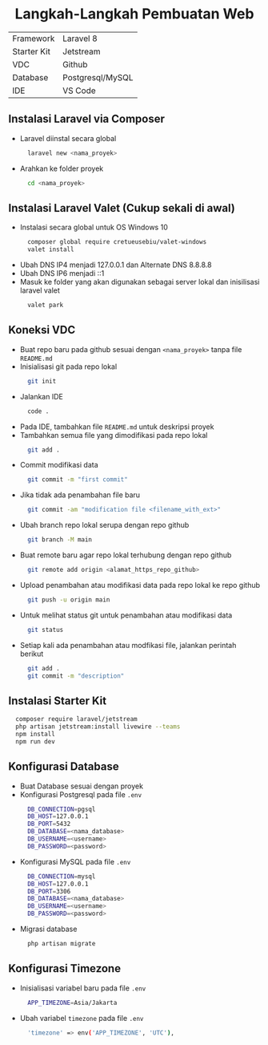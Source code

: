 <h1 align="center">
Langkah-Langkah Pembuatan Web
</h1>

<table align="center">
  <tr>
    <td>Framework</td>
    <td>Laravel 8</td>
  </tr>
  <tr>
    <td>Starter Kit</td>
    <td>Jetstream</td>
  </tr>
  <tr>
    <td>VDC</td>
    <td>Github</td>
  </tr>
  <tr>
    <td>Database</td>
    <td>Postgresql/MySQL</td>
  </tr>
  <tr>
    <td>IDE</td>
    <td>VS Code</td>
  </tr>
</table>

## Instalasi Laravel via Composer

- Laravel diinstal secara global
  ```bash
    laravel new <nama_proyek>
  ```
- Arahkan ke folder proyek
  ```bash
    cd <nama_proyek>
  ```

## Instalasi Laravel Valet (Cukup sekali di awal)

- Instalasi secara global untuk OS Windows 10
  ```bash
    composer global require cretueusebiu/valet-windows
    valet install
  ```
- Ubah DNS IP4 menjadi 127.0.0.1 dan Alternate DNS 8.8.8.8
- Ubah DNS IP6 menjadi ::1
- Masuk ke folder yang akan digunakan sebagai server lokal dan inisilisasi laravel valet
  ```bash
    valet park
  ```

## Koneksi VDC

- Buat repo baru pada github sesuai dengan `<nama_proyek>` tanpa file `README.md`
- Inisialisasi git pada repo lokal
  ```bash
    git init
  ```
- Jalankan IDE
  ```bash
    code .
  ```
- Pada IDE, tambahkan file `README.md` untuk deskripsi proyek
- Tambahkan semua file yang dimodifikasi pada repo lokal
  ```bash
    git add .
  ```
- Commit modifikasi data
  ```bash
    git commit -m "first commit"
  ```
- Jika tidak ada penambahan file baru
  ```bash
    git commit -am "modification file <filename_with_ext>"
  ```
- Ubah branch repo lokal serupa dengan repo github
  ```bash
    git branch -M main
  ```
- Buat remote baru agar repo lokal terhubung dengan repo github
  ```bash
    git remote add origin <alamat_https_repo_github>
  ```
- Upload penambahan atau modifikasi data pada repo lokal ke repo github
  ```bash
    git push -u origin main
  ```
- Untuk melihat status git untuk penambahan atau modifikasi data
  ```bash
    git status
  ```
- Setiap kali ada penambahan atau modfikasi file, jalankan perintah berikut
  ```bash
    git add .
    git commit -m "description"
  ```

## Instalasi Starter Kit

```bash
  composer require laravel/jetstream
  php artisan jetstream:install livewire --teams
  npm install
  npm run dev
```

## Konfigurasi Database

- Buat Database sesuai dengan proyek
- Konfigurasi Postgresql pada file `.env`
  ```bash
    DB_CONNECTION=pgsql
    DB_HOST=127.0.0.1
    DB_PORT=5432
    DB_DATABASE=<nama_database>
    DB_USERNAME=<username>
    DB_PASSWORD=<password>
  ```
- Konfigurasi MySQL pada file `.env`
  ```bash
    DB_CONNECTION=mysql
    DB_HOST=127.0.0.1
    DB_PORT=3306
    DB_DATABASE=<nama_database>
    DB_USERNAME=<username>
    DB_PASSWORD=<password>
  ```
- Migrasi database
  ```bash
    php artisan migrate
  ```

## Konfigurasi Timezone

- Inisialisasi variabel baru pada file `.env`
  ```bash
    APP_TIMEZONE=Asia/Jakarta
  ```
- Ubah variabel `timezone` pada file `.env`
  ```bash
    'timezone' => env('APP_TIMEZONE', 'UTC'),
  ```
